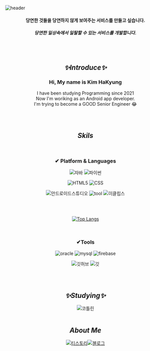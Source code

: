 ![header](https://capsule-render.vercel.app/api?type=waving&color=auto&height=300&section=header&text=Hi%20There👋&fontSize=90&desc=it's%20Hakyung&descAlign=55&descAlignY=65&animation=blink)

 <div align=center>
 
 
 #### 당연한 것들을 당연하지 않게 보여주는 서비스를 만들고 싶습니다.<br/>
 ##### 당연한 일상속에서 일탈할 수 있는 서비스를 개발합니다.

 
 <br/><br/>
 
 ## _✨Introduce✨_ 
 ### Hi, My name is Kim HaKyung 
  I have been studying Programming since 2021 <br/>
  Now I'm woriking as an Android app developer.<br/>
  I'm trying to become a GOOD Senior Engineer 😂 <br/> 
  
  <!-- I enjoy swimming, watch movie and also traveling--> 
  
  

 <br/><br/>
 
 ## _Skils_ 

 <br/>
 
 ### ✔ Platform & Languages
 

![자바](https://img.shields.io/badge/java-007396?style=for-the-badge&logo=java&logoColor=white) ![파이썬](https://img.shields.io/badge/python-3776AB?style=for-the-badge&logo=python&logoColor=white)

![HTML5](https://img.shields.io/badge/html5-E34F26?style=for-the-badge&logo=html5&logoColor=white) ![CSS](https://img.shields.io/badge/css-1572B6?style=for-the-badge&logo=css3&logoColor=white)

![안드로이드스튜디오](https://img.shields.io/badge/Android%20Studio-3DDC84?style=for-the-badge&logo=Android&logoColor=white)
![tool](https://img.shields.io/badge/spring-6DB33F?style=for-the-badge&logo=spring&logoColor=white)
![이클립스](https://img.shields.io/badge/eclipse-2C2255?style=for-the-badge&logo=EclipseIDE&logoColor=white)

<br/><br/>

[![Top Langs](https://github-readme-stats.vercel.app/api/top-langs/?username=harudee&layout=compact)](https://github.com/harudee/github-readme-stats)

<br/>

 ### ✔Tools
![oracle](https://img.shields.io/badge/oracle-F80000?style=for-the-badge&logo=oracle&logoColor=white)
![mysql](https://img.shields.io/badge/mysql-4479A1?style=for-the-badge&logo=mysql&logoColor=white)
![firebase](https://img.shields.io/badge/firebase-FFCA28?style=for-the-badge&logo=firebase&logoColor=white)

![깃허브](https://img.shields.io/badge/github-181717?style=for-the-badge&logo=github&logoColor=white)
![깃](https://img.shields.io/badge/git-F05032?style=for-the-badge&logo=git&logoColor=white)
 
 
 <br/><br/>
 
 ## _✨Studying✨_ 

![코틀린](https://img.shields.io/badge/kotlin-7F52FF?style=for-the-badge&logo=Kotlin&logoColor=white)
 <br/><br/>
 
 ## _About Me_ 
 
[![티스토리](https://img.shields.io/badge/tistory-DD0031?style=for-the-badge&logoColor=white)](https://harudee.tistory.com)[![블로그](https://img.shields.io/badge/develop%20blog-lightgrey?style=for-the-badge&logoColor=white)](https://harudee.tistory.com)


 

<!--

### Hi there 👋
**harudee/harudee** is a ✨ _special_ ✨ repository because its `README.md` (this file) appears on your GitHub profile.

Here are some ideas to get you started:

- 🔭 I’m currently working on ...
- 🌱 I’m currently learning ...
- 👯 I’m looking to collaborate on ...
- 🤔 I’m looking for help with ...
- 💬 Ask me about ...
- 📫 How to reach me: ...
- 😄 Pronouns: ...
- ⚡ Fun fact: ...


-> 해보고 백준 문제해결, 프로그래머스 레벨 추가하기 
-> 포폴 구글드라이브에 올리고 여기 링크걸기

-->

</div>

